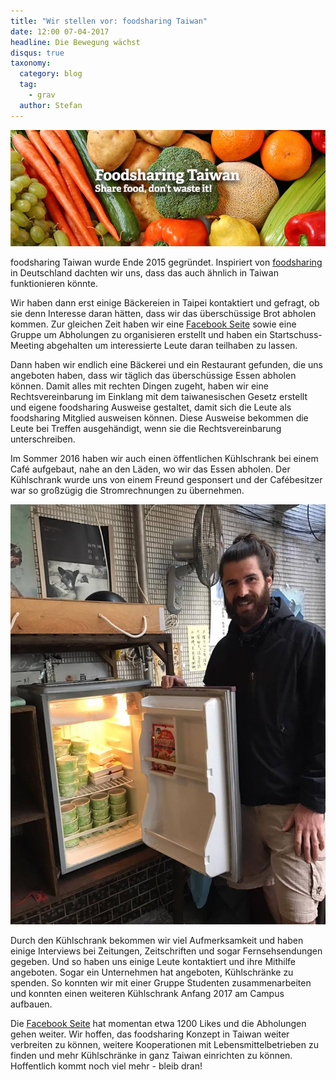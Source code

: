 ```yaml
---
title: "Wir stellen vor: foodsharing Taiwan"
date: 12:00 07-04-2017
headline: Die Bewegung wächst
disqus: true
taxonomy:
  category: blog
  tag:
    - grav
  author: Stefan
---
```


![](/images/fstaiwan.jpg)

foodsharing Taiwan wurde Ende 2015 gegründet. Inspiriert von [foodsharing](https://foodsharing.de) in Deutschland dachten wir uns, dass das auch ähnlich in Taiwan funktionieren könnte.

Wir haben dann erst einige Bäckereien in Taipei kontaktiert und gefragt, ob sie denn Interesse daran hätten, dass wir das überschüssige Brot abholen kommen. Zur gleichen Zeit haben wir eine [Facebook Seite](https://www.facebook.com/foodsharingtaiwan/) sowie eine Gruppe um Abholungen zu organisieren erstellt und haben ein Startschuss-Meeting abgehalten um interessierte Leute daran teilhaben zu lassen.

Dann haben wir endlich eine Bäckerei und ein Restaurant gefunden, die uns angeboten haben, dass wir täglich das überschüssige Essen abholen können. Damit alles mit rechten Dingen zugeht, haben wir eine Rechtsvereinbarung im Einklang mit dem taiwanesischen Gesetz erstellt und eigene foodsharing Ausweise gestaltet, damit sich die Leute als foodsharing Mitglied ausweisen können. Diese Ausweise bekommen die Leute bei Treffen ausgehändigt, wenn sie die Rechtsvereinbarung unterschreiben.

Im Sommer 2016 haben wir auch einen öffentlichen Kühlschrank bei einem Café aufgebaut, nahe an den Läden, wo wir das Essen abholen. Der Kühlschrank wurde uns von einem Freund gesponsert und der Cafébesitzer war so großzügig die Stromrechnungen zu übernehmen.

![](/images/Foodhub1.jpg)

Durch den Kühlschrank bekommen wir viel Aufmerksamkeit und haben einige Interviews bei Zeitungen, Zeitschriften und sogar Fernsehsendungen gegeben. Und so haben uns einige Leute kontaktiert und ihre Mithilfe angeboten. Sogar ein Unternehmen hat angeboten, Kühlschränke zu spenden. So konnten wir mit einer Gruppe Studenten zusammenarbeiten und konnten einen weiteren Kühlschrank Anfang 2017 am Campus aufbauen.

Die [Facebook Seite](https://www.facebook.com/foodsharingtaiwan/) hat momentan etwa 1200 Likes und die Abholungen gehen weiter. Wir hoffen, das foodsharing Konzept in Taiwan weiter verbreiten zu können, weitere Kooperationen mit Lebensmittelbetrieben zu finden und mehr Kühlschränke in ganz Taiwan einrichten zu können. Hoffentlich kommt noch viel mehr - bleib dran!